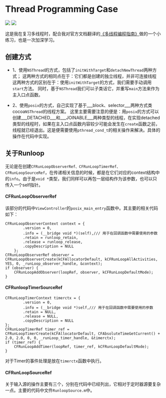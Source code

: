 # Thread Programming Case
![](https://img.shields.io/badge/posix%20block-success-brightgreen.svg)  ![](https://img.shields.io/badge/posix%20selector-success-brightgreen.svg)

这是我在复习多线程时，配合我对官方文档翻译的[《多线程编程指南》](https://www.gitbook.com/book/wangwangok/threading-programming-guide-will/details)做的一个小练习，也是一次加深学习。
## 创建方式
- 1、使用``NSThread``的方式，包括了``initWithTarget``和``detachNewThread``两种方式；
这两种方式的相同点在于：它们都是创建的独立线程，并非可连接线程
这两种方式的区别在于：使用``initWithTarget``的方式，我们需要手动调用``start``方法。
同时，基于``NSThread``我们可以子类话它，并重写``main``方法来作为主入口点函数。

- 2、使用``posix``的方式，自己实现了基于___block、selector___两种方式类cocoa``NSThread``的线程方案。
这里主要需要注意的便是：用``posix``的方式可以创建___DETACHED___和___JOINABLE___两种类型的线程，在实现detached类型的线程时，如果在主入口点函数内容较少可能会发生在``create``函数之前，线程就已经退出。这是便需要使用``pthread_cond_t``的相关操作来解决。具体的操作在代码中实现。

## 关于Runloop
无论是在创建``CFRunLoopObserverRef、CFRunLoopTimerRef、CFRunLoopSourceRef``，在传递相关信息的时候，都是在它们对应的context结构中的``info``。由于是``void *``类型，我们同样可以再包一层结构作为该参数，也可以只传入一个self指针。
#### CFRunLoopObserverRef
该部分的代码中``ViewController``的``posix_main_entry``函数中。其主要的相关代码如下：
```
CFRunLoopObserverContext context = {
        .version = 0,
        .info = (__bridge void *)(self),/// 用于在回调函数中需要使用的参数
        .retain = runloop_retain,
        .release = runloop_release,
        .copyDescription = NULL
    };
CFRunLoopObserverRef observer = CFRunLoopObserverCreate(kCFAllocatorDefault, kCFRunLoopAllActivities, YES, 0, _runLoop_observer_handle, &context);
if (observer) {
    CFRunLoopAddObserver(loopRef, observer, kCFRunLoopDefaultMode);
}
```

#### CFRunloopTimerSourceRef
```
CFRunLoopTimerContext timerctx = {
        .version = 0,
        .info = (__bridge void *)self,/// 用于在回调函数中需要使用的参数
        .retain = NULL,
        .release = NULL,
        .copyDescription = NULL
};
CFRunLoopTimerRef timer_ref = CFRunLoopTimerCreate(kCFAllocatorDefault, CFAbsoluteTimeGetCurrent() + 2.0, 2.0, 0, 0, _runLoop_timer_handle, &timerctx);
if (timer_ref) {
    CFRunLoopAddTimer(loopRef, timer_ref, kCFRunLoopDefaultMode);
}
```
对于Timer的事件处理是放在``timerctx``函数中执行。

#### CFRunLoopSourceRef
关于输入源的操作主要有三个，分别在代码中已经列出，它相对于定时器源要复杂一点。主要的代码中文件``RunloopSource.m``中。
